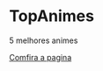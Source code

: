 # TopAnimes 
5 melhores animes
 
<a href="https://marcosoliveira404.github.io/TopAnimes/index.html" target="_blank">Comfira a pagina</a>
